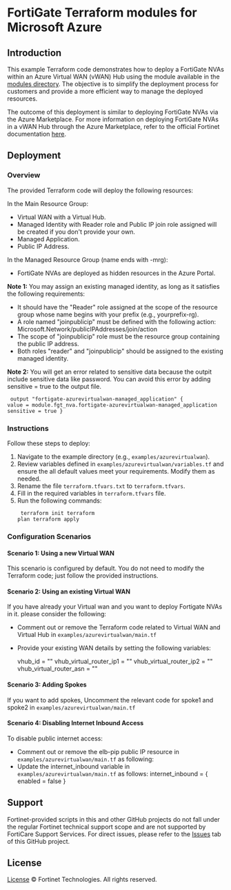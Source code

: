 # FortiGate Terraform modules for Microsoft Azure

## Introduction

This example Terraform code demonstrates how to deploy a FortiGate NVAs within an Azure Virtual WAN (vWAN) Hub using the module available in the [modules directory](https://github.com/40net-cloud/terraform-azure-fortigate/tree/main/modules/azurevirtualwan). The objective is to simplify the deployment process for customers and provide a more efficient way to manage the deployed resources.

The outcome of this deployment is similar to deploying FortiGate NVAs via the Azure Marketplace.
For more information on deploying FortiGate NVAs in a vWAN Hub through the Azure Marketplace, refer to the official Fortinet documentation [here](https://docs.fortinet.com/document/fortigate-public-cloud/7.4.0/azure-vwan-ngfw-deployment-guide/233362/deploying-fortigate-nvas-in-a-vwan-hub).

## Deployment

### Overview

The provided Terraform code will deploy the following resources:

In the Main Resource Group:

- Virtual WAN with a Virtual Hub.
- Managed Identity with Reader role and Public IP join role assigned will be created if you don't provide your own.
- Managed Application.
- Public IP Address.

In the Managed Resource Group (name ends with -mrg):
- FortiGate NVAs are deployed as hidden resources in the Azure Portal.


**Note 1:** You may assign an existing managed identity, as long as it satisfies the following requirements:

- It should have the "Reader" role assigned at the scope of the resource group whose name begins with your prefix (e.g., yourprefix-rg).
- A role named "joinpublicip" must be defined with the following action: Microsoft.Network/publicIPAddresses/join/action
- The scope of  "joinpublicip" role must be the resource group containing the public IP address.
- Both roles "reader" and "joinpublicip" should be assigned to the existing managed identity.

**Note 2:** You will get an error related to sensitive data because the outpit include sensitive data like password. You can avoid this error by adding sensitive = true to the output file.
<code><pre>
output "fortigate-azurevirtualwan-managed_application" {
  value = module.fgt_nva.fortigate-azurevirtualwan-managed_application
  sensitive = true
}
</code></pre>

### Instructions
Follow these steps to deploy:

1. Navigate to the example directory (e.g., `examples/azurevirtualwan`).
2. Review variables defined in  `examples/azurevirtualwan/variables.tf` and ensure the all default values meet your requirements. Modify them as needed.
3. Rename the file `terraform.tfvars.txt` to `terraform.tfvars`.
4. Fill in the required variables in `terraform.tfvars` file.
5. Run the following commands:
<code><pre>
   terraform init
   terraform plan
   terraform apply
</code></pre>

###  Configuration Scenarios

#### Scenario 1: Using a new Virtual WAN

This scenario is configured by default. You do not need to modify the Terraform code; just follow the provided instructions.

#### Scenario 2: Using an existing Virtual WAN

If you have already your Virtual wan and you want to deploy Fortigate NVAs in it. please consider the following:
- Comment out or remove the Terraform code related to Virtual WAN and Virtual Hub in `examples/azurevirtualwan/main.tf`
- Provide your existing WAN details by setting the following variables: 

  vhub_id                     = ""
  vhub_virtual_router_ip1     = ""
  vhub_virtual_router_ip2     = ""
  vhub_virtual_router_asn     = ""

#### Scenario 3: Adding Spokes

If you want to add spokes, Uncomment the relevant code for spoke1 and spoke2 in `examples/azurevirtualwan/main.tf`

#### Scenario 4: Disabling Internet Inbound Access

To disable public internet access:
- Comment out or remove the elb-pip public IP resource in `examples/azurevirtualwan/main.tf` as following:
- Update the internet_inbound variable in `examples/azurevirtualwan/main.tf` as follows:
   internet_inbound = {
      enabled        = false
   }

## Support

Fortinet-provided scripts in this and other GitHub projects do not fall under the regular Fortinet technical support scope and are not supported by FortiCare Support Services.
For direct issues, please refer to the [Issues](https://github.com/40net-cloud/terraform-azure-fortigate/issues) tab of this GitHub project.

## License

[License](/../../blob/main/LICENSE) © Fortinet Technologies. All rights reserved.
